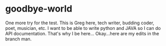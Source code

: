 # goodbye-world
One more try for the test.
This is Greg here, tech writer, budding coder, poet, musician, etc.
I want to be able to write python and JAVA so I can do API documentation.
That's why I be here...
Okay...here are my edits in the branch man.
